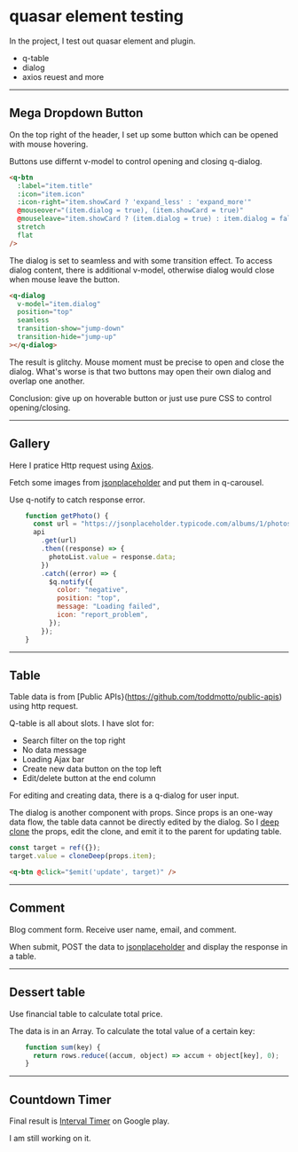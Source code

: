 # quasar element testing

In the project, I test out quasar element and plugin.

- q-table
- dialog
- axios reuest and more

---

## Mega Dropdown Button

On the top right of the header, I set up some button which can be opened with mouse hovering.

Buttons use differnt v-model to control opening and closing q-dialog.

```html
<q-btn
  :label="item.title"
  :icon="item.icon"
  :icon-right="item.showCard ? 'expand_less' : 'expand_more'"
  @mouseover="(item.dialog = true), (item.showCard = true)"
  @mouseleave="item.showCard ? (item.dialog = true) : item.dialog = false)"
  stretch
  flat
/>
```

The dialog is set to seamless and with some transition effect.
To access dialog content, there is additional v-model, otherwise dialog would close when mouse leave the button.

```html
<q-dialog
  v-model="item.dialog"
  position="top"
  seamless
  transition-show="jump-down"
  transition-hide="jump-up"
></q-dialog>
```

The result is glitchy. Mouse moment must be precise to open and close the dialog. What's worse is that two buttons may open their own dialog and overlap one another.

Conclusion: give up on hoverable button or just use pure CSS to control opening/closing.

---

## Gallery

Here I pratice Http request using [Axios](https://github.com/axios/axios).

Fetch some images from [jsonplaceholder](https://jsonplaceholder.typicode.com) and put them in q-carousel.

Use q-notify to catch response error.

```javaScript
    function getPhoto() {
      const url = "https://jsonplaceholder.typicode.com/albums/1/photos";
      api
        .get(url)
        .then((response) => {
          photoList.value = response.data;
        })
        .catch((error) => {
          $q.notify({
            color: "negative",
            position: "top",
            message: "Loading failed",
            icon: "report_problem",
          });
        });
    }
```

---

## Table

Table data is from [Public APIs}(https://github.com/toddmotto/public-apis) using http request.

Q-table is all about slots. I have slot for:

- Search filter on the top right
- No data message
- Loading Ajax bar
- Create new data button on the top left
- Edit/delete button at the end column

For editing and creating data, there is a q-dialog for user input.

The dialog is another component with props. Since props is an one-way data flow, the table data cannot be directly edited by the dialog. So I [deep clone](https://lodash.com/docs/#cloneDeep) the props, edit the clone, and emit it to the parent for updating table.

```javascript
const target = ref({});
target.value = cloneDeep(props.item);
```

```html
<q-btn @click="$emit('update', target)" />
```

---

## Comment

Blog comment form. Receive user name, email, and comment.

When submit, POST the data to [jsonplaceholder](https://jsonplaceholder.typicode.com) and display the response in a table.

---

## Dessert table
Use financial table to calculate total price.

The data is in an Array. To calculate the total value of a certain key:

```javascript
    function sum(key) {
      return rows.reduce((accum, object) => accum + object[key], 0);
    }
```

---

## Countdown Timer

Final result is [Interval Timer](https://play.google.com/store/apps/details?id=cc.dreamspark.intervaltimer) on Google play.

I am still working on it.
